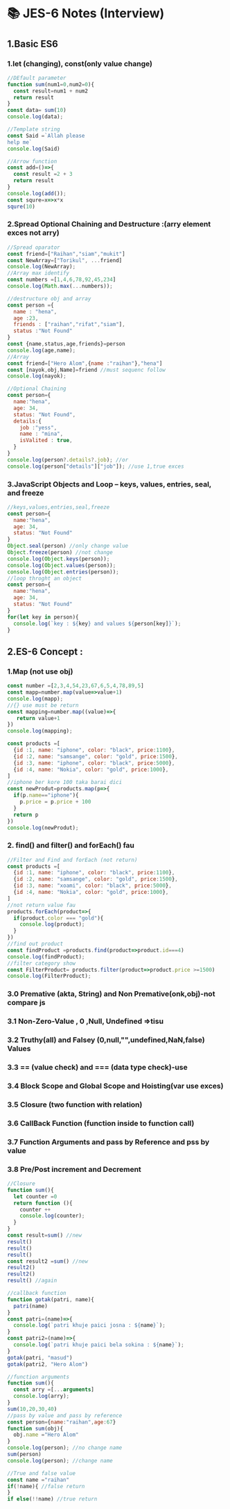 # 📚 JES-6 Notes (Interview)

## 1.Basic ES6
### 1.let (changing), const(only value change)
```js
//DEfault parameter
function sum(num1=0,num2=0){
  const result=num1 + num2
  return result
}
const data= sum(10)
console.log(data);

//Template string
const Said =`Allah please
help me`
console.log(Said)

//Arrow function
const add=()=>{
  const result =2 + 3
  return result
}
console.log(add());
const squre=x=>x*x
squre(10)
```
### 2.Spread Optional Chaining and Destructure :(arry element exces not arry)
```js
//Spread oparator
const friend=["Raihan","siam","mukit"]
const NewArray=["Torikul", ...friend]
console.log(NewArray);
//Array max identify
const numbers =[1,4,6,78,92,45,234]
console.log(Math.max(...numbers));

//destructure obj and array
const person ={
  name : "hena",
  age :23,
  friends : ["raihan","rifat","siam"],
  status :"Not Found"
}
const {name,status,age,friends}=person
console.log(age,name);
//Array
const friend=["Hero Alom",{name :"raihan"},"hena"]
const [nayok,obj,Name]=friend //must sequenc follow
console.log(nayok);

//Optional Chaining
const person={
  name:"hena",
  age: 34,
  status: "Not Found",
  details:{
    job :"yess",
    name : "mina",
    isValited : true,
  }
}
console.log(person?.details?.job); //or
console.log(person["details"]["job"]); //use 1,true exces

```

### 3.JavaScript Objects and Loop – keys, values, entries, seal, and freeze
```js
//keys,values,entries,seal,freeze
const person={
  name:"hena",
  age: 34,
  status: "Not Found"
}
Object.seal(person) //only change value
Object.freeze(person) //not change
console.log(Object.keys(person));
console.log(Object.values(person));
console.log(Object.entries(person));
//loop throght an object
const person={
  name:"hena",
  age: 34,
  status: "Not Found"
}
for(let key in person){
  console.log(`key : ${key} and values ${person[key]}`);
}

```
## 2.ES-6 Concept :
### 1.Map (not use obj)
```js
const number =[2,3,4,54,23,67,6,5,4,78,89,5]
const mapp=number.map(value=>value+1)
console.log(mapp);
//{} use must be return 
const mapping=number.map((value)=>{
   return value+1
})
console.log(mapping);

const products =[
  {id :1, name: "iphone", color: "black", price:1100},
  {id :2, name: "samsange", color: "gold", price:1500},
  {id :3, name: "iphone", color: "black", price:5000},
  {id :4, name: "Nokia", color: "gold", price:1000},
]
//iphone ber kore 100 taka barai dici
const newProdut=products.map(p=>{
  if(p.name=="iphone"){
    p.price = p.price + 100
  }
  return p
})
console.log(newProdut);
```
### 2. find() and filter() and forEach() fau
```js
//Filter and Find and forEach (not return)
const products =[
  {id :1, name: "iphone", color: "black", price:1100},
  {id :2, name: "samsange", color: "gold", price:1500},
  {id :3, name: "xoami", color: "black", price:5000},
  {id :4, name: "Nokia", color: "gold", price:1000},
]
//not return value fau
products.forEach(product=>{
  if(product.color === "gold"){
    console.log(product);
  }
})
//find out product
const findProduct =products.find(product=>product.id===4)
console.log(findProduct);
//filter category show
const FilterProduct= products.filter(product=>product.price >=1500)
console.log(FilterProduct);

```
### 3.0 Premative (akta, String) and Non Premative(onk,obj)-not compare js
### 3.1 Non-Zero-Value , 0 ,Null, Undefined =>tisu
### 3.2 Truthy(all) and Falsey (0,null,"",undefined,NaN,false) Values
### 3.3 == (value check) and === (data type check)-use
### 3.4 Block Scope and Global Scope and Hoisting(var use exces)
### 3.5 Closure (two function with relation)
### 3.6 CallBack Function (function inside to function call)
### 3.7 Function Arguments and pass by Reference and pss by value
### 3.8 Pre/Post increment and Decrement
```js
//Closure
function sum(){
  let counter =0
  return function (){
    counter ++
    console.log(counter);
  }
}
const result=sum() //new
result()
result()
result()
const result2 =sum() //new
result2()
result2()
result() //again

//callback function
function gotak(patri, name){
  patri(name)
}
const patri=(name)=>{
  console.log(`patri khuje paici josna : ${name}`);
}
const patri2=(name)=>{
  console.log(`patri khuje paici bela sokina : ${name}`);
}
gotak(patri, "masud")
gotak(patri2, "Hero Alom")

//function arguments
function sum(){
  const arry =[...arguments]
  console.log(arry);
}
sum(10,20,30,40)
//pass by value and pass by reference
const person={name:"raihan",age:67}
function sum(obj){
  obj.name ="Hero Alom"
}
console.log(person); //no change name
sum(person)
console.log(person); //change name

//True and false value
const name ="raihan"
if(!name){ //false return
}
if else(!!name) //true return
```

